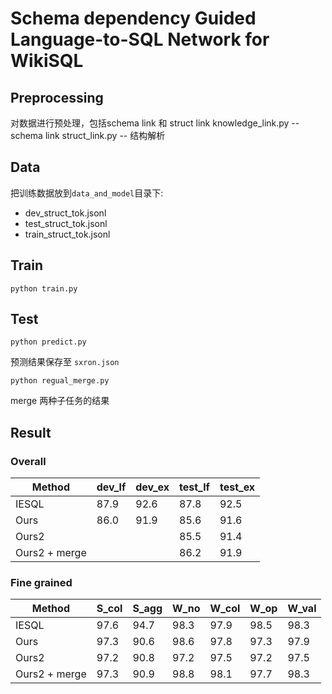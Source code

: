 
# Schema dependency Guided Language-to-SQL Network for WikiSQL

## Preprocessing
对数据进行预处理，包括schema link 和 struct link
knowledge_link.py -- schema link
struct_link.py -- 结构解析



## Data

把训练数据放到`data_and_model`目录下:
* dev_struct_tok.jsonl
* test_struct_tok.jsonl
* train_struct_tok.jsonl

## Train
```
python train.py
```

## Test
```
python predict.py
```
预测结果保存至 `sxron.json`

```
python regual_merge.py
```
merge 两种子任务的结果

## Result

### Overall
| Method | dev_lf | dev_ex | test_lf | test_ex |
| --- | --- | --- | --- | --- |
| IESQL | 87.9 | 92.6 | 87.8 | 92.5 |
| Ours | 86.0 | 91.9 | 85.6 | 91.6 |
| Ours2 |  | | 85.5 | 91.4 |
| Ours2 + merge | | | 86.2 | 91.9 |

### Fine grained
|  Method  | S_col | S_agg | W_no | W_col | W_op | W_val |
|  ----  | ----  | --- | --- | --- | --- | --- |
| IESQL  | 97.6 | 94.7 | 98.3 | 97.9 | 98.5 | 98.3 |  
| Ours  | 97.3 | 90.6 | 98.6 | 97.8 | 97.3 | 97.9 |
| Ours2 | 97.2 | 90.8 | 97.2 | 97.5 | 97.2 | 97.5 |
| Ours2 + merge | 97.3 | 90.9 | 98.8 | 98.1 | 97.7 | 98.3 |
